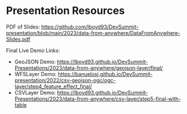 # Presentation Resources

PDF of Slides: https://github.com/lboyd93/DevSummit-presentation/blob/main/2023/data-from-anywhere/DataFromAnywhere-Slides.pdf

Final Live Demo Links:
- GeoJSON Demo: https://lboyd93.github.io/DevSummit-Presentations/2023/data-from-anywhere/geojson-layer/final/
- WFSLayer Demo: https://banuelosj.github.io/DevSummit-presentation/2022/csv-geojson-ogc/ogc-layer/step4_feature_effect_final/
- CSVLayer Demo: https://lboyd93.github.io/DevSummit-Presentations/2023/data-from-anywhere/csv-layer/step5-final-with-table
